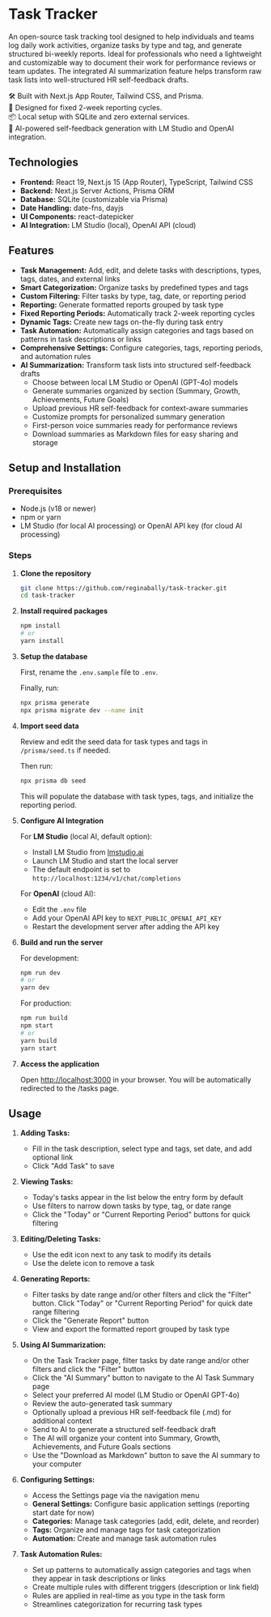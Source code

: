 # Task Tracker

An open-source task tracking tool designed to help individuals and teams log daily work activities, organize tasks by type and tag, and generate structured bi-weekly reports. Ideal for professionals who need a lightweight and customizable way to document their work for performance reviews or team updates. The integrated AI summarization feature helps transform raw task lists into well-structured HR self-feedback drafts.

🛠 Built with Next.js App Router, Tailwind CSS, and Prisma.  
📅 Designed for fixed 2-week reporting cycles.  
📦 Local setup with SQLite and zero external services.  
🤖 AI-powered self-feedback generation with LM Studio and OpenAI integration.

## Technologies

- **Frontend:** React 19, Next.js 15 (App Router), TypeScript, Tailwind CSS
- **Backend:** Next.js Server Actions, Prisma ORM
- **Database:** SQLite (customizable via Prisma)
- **Date Handling:** date-fns, dayjs
- **UI Components:** react-datepicker
- **AI Integration:** LM Studio (local), OpenAI API (cloud)

## Features

- **Task Management:** Add, edit, and delete tasks with descriptions, types, tags, dates, and external links
- **Smart Categorization:** Organize tasks by predefined types and tags
- **Custom Filtering:** Filter tasks by type, tag, date, or reporting period
- **Reporting:** Generate formatted reports grouped by task type
- **Fixed Reporting Periods:** Automatically track 2-week reporting cycles
- **Dynamic Tags:** Create new tags on-the-fly during task entry
- **Task Automation:** Automatically assign categories and tags based on patterns in task descriptions or links
- **Comprehensive Settings:** Configure categories, tags, reporting periods, and automation rules
- **AI Summarization:** Transform task lists into structured self-feedback drafts
  - Choose between local LM Studio or OpenAI (GPT-4o) models
  - Generate summaries organized by section (Summary, Growth, Achievements, Future Goals)
  - Upload previous HR self-feedback for context-aware summaries
  - Customize prompts for personalized summary generation
  - First-person voice summaries ready for performance reviews
  - Download summaries as Markdown files for easy sharing and storage

## Setup and Installation

### Prerequisites
- Node.js (v18 or newer)
- npm or yarn
- LM Studio (for local AI processing) or OpenAI API key (for cloud AI processing)

### Steps

1. **Clone the repository**
   ```bash
   git clone https://github.com/reginabally/task-tracker.git
   cd task-tracker
   ```

2. **Install required packages**
   ```bash
   npm install
   # or
   yarn install
   ```

3. **Setup the database**
   
   First, rename the `.env.sample` file to `.env`.

   Finally, run:
   ```bash
   npx prisma generate
   npx prisma migrate dev --name init
   ```

4. **Import seed data**

   Review and edit the seed data for task types and tags in `/prisma/seed.ts` if needed.

   Then run:
   ```bash
   npx prisma db seed
   ```

   This will populate the database with task types, tags, and initialize the reporting period.

5. **Configure AI Integration**

   For **LM Studio** (local AI, default option):
   - Install LM Studio from [lmstudio.ai](https://lmstudio.ai)
   - Launch LM Studio and start the local server
   - The default endpoint is set to `http://localhost:1234/v1/chat/completions`

   For **OpenAI** (cloud AI):
   - Edit the `.env` file
   - Add your OpenAI API key to `NEXT_PUBLIC_OPENAI_API_KEY`
   - Restart the development server after adding the API key

6. **Build and run the server**
   
   For development:
   ```bash
   npm run dev
   # or
   yarn dev
   ```

   For production:
   ```bash
   npm run build
   npm start
   # or
   yarn build
   yarn start
   ```

7. **Access the application**
   
   Open [http://localhost:3000](http://localhost:3000) in your browser. You will be automatically redirected to the /tasks page.

## Usage

1. **Adding Tasks:**
   - Fill in the task description, select type and tags, set date, and add optional link
   - Click "Add Task" to save

2. **Viewing Tasks:**
   - Today's tasks appear in the list below the entry form by default
   - Use filters to narrow down tasks by type, tag, or date range
   - Click the "Today" or "Current Reporting Period" buttons for quick filtering

3. **Editing/Deleting Tasks:**
   - Use the edit icon next to any task to modify its details
   - Use the delete icon to remove a task

4. **Generating Reports:**
   - Filter tasks by date range and/or other filters and click the "Filter" button. Click "Today" or "Current Reporting Period" for quick date range filtering
   - Click the "Generate Report" button
   - View and export the formatted report grouped by task type

5. **Using AI Summarization:**
   - On the Task Tracker page, filter tasks by date range and/or other filters and click the "Filter" button
   - Click the "AI Summary" button to navigate to the AI Task Summary page
   - Select your preferred AI model (LM Studio or OpenAI GPT-4o)
   - Review the auto-generated task summary
   - Optionally upload a previous HR self-feedback file (.md) for additional context
   - Send to AI to generate a structured self-feedback draft
   - The AI will organize your content into Summary, Growth, Achievements, and Future Goals sections
   - Use the "Download as Markdown" button to save the AI summary to your computer

6. **Configuring Settings:**
   - Access the Settings page via the navigation menu
   - **General Settings:** Configure basic application settings (reporting start date for now)
   - **Categories:** Manage task categories (add, edit, delete, and reorder)
   - **Tags:** Organize and manage tags for task categorization
   - **Automation:** Create and manage task automation rules

7. **Task Automation Rules:**
   - Set up patterns to automatically assign categories and tags when they appear in task descriptions or links
   - Create multiple rules with different triggers (description or link field)
   - Rules are applied in real-time as you type in the task form
   - Streamlines categorization for recurring task types
